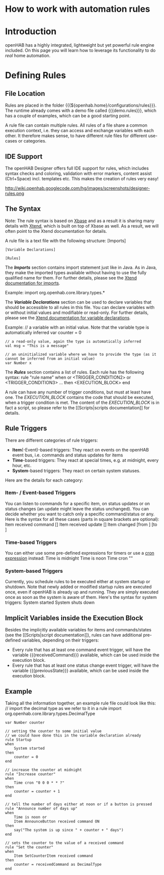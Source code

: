 # How to work with automation rules

# Introduction

openHAB has a highly integrated, lightweight but yet powerful rule engine included.
On this page you will learn how to leverage its functionality to do *real* home automation.

# Defining Rules

## File Location

Rules are placed in the folder {{{${openhab.home}/configurations/rules}}}. The runtime already comes with a demo file called {{{demo.rules}}}, which has a couple of examples, which can be a good starting point.

A rule file can contain multiple rules. All rules of a file share a common execution context, i.e. they can access and exchange variables with each other. It therefore makes sense, to have different rule files for different use-cases or categories.

## IDE Support

The openHAB Designer offers full IDE support for rules, which includes syntax checks and coloring, validation with error markers, content assist (Ctrl+Space) incl. templates etc. This makes the creation of rules very easy!

http://wiki.openhab.googlecode.com/hg/images/screenshots/designer-rules.png

## The Syntax

Note: The rule syntax is based on [Xbase](http://www.eclipse.org/Xtext/#xbase) and as a result it is sharing many details with [Xtend](http://www.eclipse.org/xtend/), which is built on top of Xbase as well. As a result, we will often point to the Xtend documentation for details.

A rule file is a text file with the following structure:
    [Imports]
    
    [Variable Declarations]
    
    [Rules]


The ***Imports*** section contains import statement just like in Java. As in Java, they make the imported types available without having to use the fully qualified name for them. For further details, please see the [Xtend documentation for imports](http://www.eclipse.org/xtend/documentation.html#imports).

Example:
    import org.openhab.core.library.types.*

The ***Variable Declarations*** section can be used to declare variables that should be accessible to all rules in this file. You can declare variables with or without initial values and modifiable or read-only. For further details, please see the [Xtend documentation for variable declarations](http://www.eclipse.org/xtend/documentation.html#variableDeclaration).

Example: 
    // a variable with an initial value. Note that the variable type is automatically inferred
    var counter = 0 
    
    // a read-only value, again the type is automatically inferred
    val msg = "This is a message" 
    
    // an uninitialized variable where we have to provide the type (as it cannot be inferred from an initial value)
    var Number x 

The ***Rules*** section contains a list of rules. Each rule has the following syntax:
    rule "rule name"
    when
        <TRIGGER CONDITION1> or 
        <TRIGGER_CONDITION2> or 
        <TRIGGER_CONDITION3>
        ...
    then
        <EXECUTION_BLOCK>
    end

A rule can have any number of trigger conditions, but must at least have one.
The _EXECUTION_BLOCK_ contains the code that should be executed, when a trigger condition is met. The content of the _EXECUTION_BLOCK_ is in fact a script, so please refer to the [[Scripts|scripts documentation]] for details.

## Rule Triggers

There are different categories of rule triggers:
- **Item**(-Event)-based triggers: They react on events on the openHAB event bus, i.e. commands and status updates for items
- **Time**-based triggers: They react at special times, e.g. at midnight, every hour, etc.
- **System**-based triggers: They react on certain system statuses.

Here are the details for each category:

### Item- / Event-based Triggers

You can listen to commands for a specific item, on status updates or on status changes (an update might leave the status unchanged). You can decide whether you want to catch only a specific command/status or any. Here is the syntax for all these cases (parts in square brackets are optional):
    Item <item> received command [<command>]
    Item <item> received update [<state>]
    Item <item> changed [from <state>] [to <state>]

### Time-based Triggers

You can either use some pre-defined expressions for timers or use a [cron expression](http://www.quartz-scheduler.org/documentation/quartz-2.1.x/tutorials/tutorial-lesson-06) instead:
    Time is midnight
    Time is noon
    Time cron "<cron expression>"

### System-based Triggers

Currently, you schedule rules to be executed either at system startup or shutdown. Note that newly added or modified startup rules are executed once, even if openHAB is already up and running. They are simply executed once as soon as the system is aware of them. Here's the syntax for system triggers:
    System started
    System shuts down

## Implicit Variables inside the Execution Block

Besides the implicitly available variables for items and commands/states (see the [[Scripts|script documentation]]), rules can have additional pre-defined variables, depending on their triggers:

- Every rule that has at least one command event trigger, will have the variable {{{receivedCommand}}} available, which can be used inside the execution block.
- Every rule that has at least one status change event trigger, will have the variable {{{previousState}}} available, which can be used inside the execution block.

## Example

Taking all the information together, an example rule file could look like this:
    // import the decimal type as we refer to it in a rule
    import org.openhab.core.library.types.DecimalType
    
    var Number counter
    
    // setting the counter to some initial value
    // we could have done this in the variable declaration already
    rule Startup
    when 
    	System started
    then
    	counter = 0
    end
    
    // increase the counter at midnight
    rule "Increase counter"
    when
    	Time cron "0 0 0 * * ?"
    then
    	counter = counter + 1
    end
    
    // tell the number of days either at noon or if a button is pressed
    rule "Announce number of days up"
    when
    	Time is noon or 
    	Item AnnounceButton received command ON
    then
    	say("The system is up since " + counter + " days")
    end
    
    // sets the counter to the value of a received command
    rule "Set the counter"
    when
    	Item SetCounterItem received command
    then
    	counter = receivedCommand as DecimalType
    end